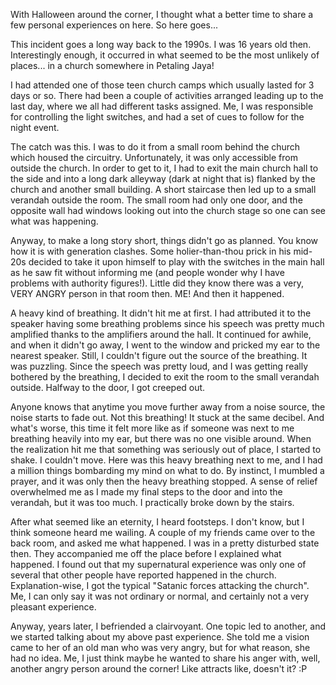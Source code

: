 With Halloween around the corner, I thought what a better time to share a few personal experiences on here. So here goes...

This incident goes a long way back to the 1990s. I was 16 years old then. Interestingly enough, it occurred in what seemed to be the most unlikely of places... in a church somewhere in Petaling Jaya!

I had attended one of those teen church camps which usually lasted for 3 days or so. There had been a couple of activities arranged leading up to the last day, where we all had different tasks assigned. Me, I was responsible for controlling the light switches, and had a set of cues to follow for the night event.

The catch was this. I was to do it from a small room behind the church which housed the circuitry. Unfortunately, it was only accessible from outside the church. In order to get to it, I had to exit the main church hall to the side and into a long dark alleyway (dark at night that is) flanked by the church and another small building. A short staircase then led up to a small verandah outside the room. The small room had only one door, and the opposite wall had windows looking out into the church stage so one can see what was happening.

Anyway, to make a long story short, things didn't go as planned. You know how it is with generation clashes. Some holier-than-thou prick in his mid-20s decided to take it upon himself to play with the switches in the main hall as he saw fit without informing me (and people wonder why I have problems with authority figures!). Little did they know there was a very, VERY ANGRY person in that room then. ME! And then it happened.

A heavy kind of breathing. It didn't hit me at first. I had attributed it to the speaker having some breathing problems since his speech was pretty much amplified thanks to the amplifiers around the hall. It continued for awhile, and when it didn't go away, I went to the window and pricked my ear to the nearest speaker. Still, I couldn't figure out the source of the breathing. It was puzzling. Since the speech was pretty loud, and I was getting really bothered by the breathing, I decided to exit the room to the small verandah outside. Halfway to the door, I got creeped out.

Anyone knows that anytime you move further away from a noise source, the noise starts to fade out. Not this breathing! It stuck at the same decibel. And what's worse, this time it felt more like as if someone was next to me breathing heavily into my ear, but there was no one visible around. When the realization hit me that something was seriously out of place, I started to shake. I couldn't move. Here was this heavy breathing next to me, and I had a million things bombarding my mind on what to do. By instinct, I mumbled a prayer, and it was only then the heavy breathing stopped. A sense of relief overwhelmed me as I made my final steps to the door and into the verandah, but it was too much. I practically broke down by the stairs.

After what seemed like an eternity, I heard footsteps. I don't know, but I think someone heard me wailing. A couple of my friends came over to the back room, and asked me what happened. I was in a pretty disturbed state then. They accompanied me off the place before I explained what happened. I found out that my supernatural experience was only one of several that other people have reported happened in the church. Explanation-wise, I got the typical "Satanic forces attacking the church". Me, I can only say it was not ordinary or normal, and certainly not a very pleasant experience.

Anyway, years later, I befriended a clairvoyant. One topic led to another, and we started talking about my above past experience. She told me a vision came to her of an old man who was very angry, but for what reason, she had no idea. Me, I just think maybe he wanted to share his anger with, well, another angry person around the corner! Like attracts like, doesn't it? :P